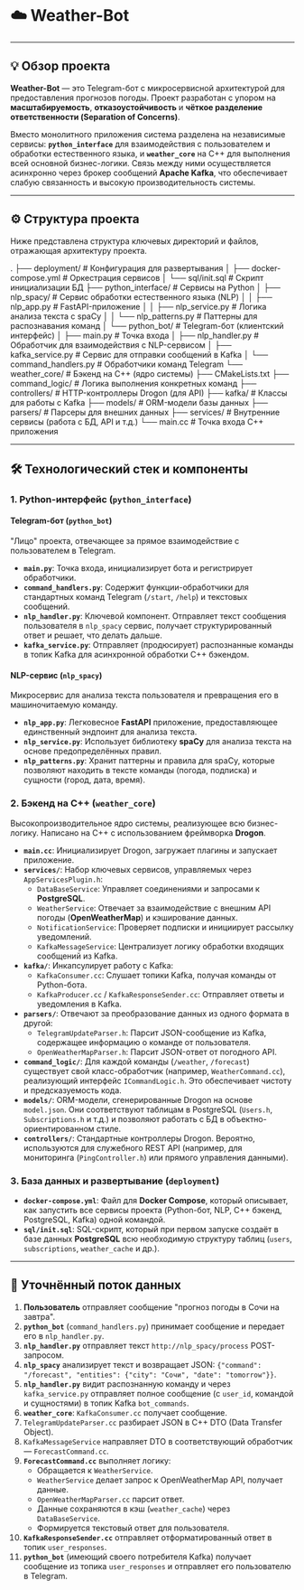 # ☁️ Weather-Bot

---

## 💡 Обзор проекта

**Weather-Bot** — это Telegram-бот с микросервисной архитектурой для предоставления прогнозов погоды. Проект разработан с упором на **масштабируемость**, **отказоустойчивость** и **чёткое разделение ответственности (Separation of Concerns)**.

Вместо монолитного приложения система разделена на независимые сервисы: **`python_interface`** для взаимодействия с пользователем и обработки естественного языка, и **`weather_core`** на C++ для выполнения всей основной бизнес-логики. Связь между ними осуществляется асинхронно через брокер сообщений **Apache Kafka**, что обеспечивает слабую связанность и высокую производительность системы.

---

## ⚙️ Структура проекта

Ниже представлена структура ключевых директорий и файлов, отражающая архитектуру проекта.

.
├── deployment/              # Конфигурация для развертывания
│   ├── docker-compose.yml   # Оркестрация сервисов
│   └── sql/init.sql         # Скрипт инициализации БД
├── python_interface/        # Сервисы на Python
│   ├── nlp_spacy/           # Сервис обработки естественного языка (NLP)
│   │   ├── nlp_app.py       # FastAPI-приложение
│   │   ├── nlp_service.py   # Логика анализа текста с spaCy
│   │   └── nlp_patterns.py  # Паттерны для распознавания команд
│   └── python_bot/          # Telegram-бот (клиентский интерфейс)
│       ├── main.py          # Точка входа
│       ├── nlp_handler.py   # Обработчик для взаимодействия с NLP-сервисом
│       ├── kafka_service.py # Сервис для отправки сообщений в Kafka
│       └── command_handlers.py # Обработчики команд Telegram
└── weather_core/            # Бэкенд на C++ (ядро системы)
├── CMakeLists.txt
├── command_logic/       # Логика выполнения конкретных команд
├── controllers/         # HTTP-контроллеры Drogon (для API)
├── kafka/               # Классы для работы с Kafka
├── models/              # ORM-модели базы данных
├── parsers/             # Парсеры для внешних данных
├── services/            # Внутренние сервисы (работа с БД, API и т.д.)
└── main.cc              # Точка входа C++ приложения

---

## 🛠️ Технологический стек и компоненты

### 1. Python-интерфейс (`python_interface`)

#### Telegram-бот (`python_bot`)
"Лицо" проекта, отвечающее за прямое взаимодействие с пользователем в Telegram.

* **`main.py`**: Точка входа, инициализирует бота и регистрирует обработчики.
* **`command_handlers.py`**: Содержит функции-обработчики для стандартных команд Telegram (`/start`, `/help`) и текстовых сообщений.
* **`nlp_handler.py`**: Ключевой компонент. Отправляет текст сообщения пользователя в `nlp_spacy` сервис, получает структурированный ответ и решает, что делать дальше.
* **`kafka_service.py`**: Отправляет (продюсирует) распознанные команды в топик Kafka для асинхронной обработки C++ бэкендом.

#### NLP-сервис (`nlp_spacy`)
Микросервис для анализа текста пользователя и превращения его в машиночитаемую команду.

* **`nlp_app.py`**: Легковесное **FastAPI** приложение, предоставляющее единственный эндпоинт для анализа текста.
* **`nlp_service.py`**: Использует библиотеку **spaCy** для анализа текста на основе предопределённых правил.
* **`nlp_patterns.py`**: Хранит паттерны и правила для spaCy, которые позволяют находить в тексте команды (погода, подписка) и сущности (город, дата, время).

### 2. Бэкенд на C++ (`weather_core`)

Высокопроизводительное ядро системы, реализующее всю бизнес-логику. Написано на C++ с использованием фреймворка **Drogon**.

* **`main.cc`**: Инициализирует Drogon, загружает плагины и запускает приложение.
* **`services/`**: Набор ключевых сервисов, управляемых через `AppServicesPlugin.h`:
    * `DataBaseService`: Управляет соединениями и запросами к **PostgreSQL**.
    * `WeatherService`: Отвечает за взаимодействие с внешним API погоды (**OpenWeatherMap**) и кэширование данных.
    * `NotificationService`: Проверяет подписки и инициирует рассылку уведомлений.
    * `KafkaMessageService`: Централизует логику обработки входящих сообщений из Kafka.
* **`kafka/`**: Инкапсулирует работу с Kafka:
    * `KafkaConsumer.cc`: Слушает топики Kafka, получая команды от Python-бота.
    * `KafkaProducer.cc` / `KafkaResponseSender.cc`: Отправляет ответы и уведомления в Kafka.
* **`parsers/`**: Отвечают за преобразование данных из одного формата в другой:
    * `TelegramUpdateParser.h`: Парсит JSON-сообщение из Kafka, содержащее информацию о команде от пользователя.
    * `OpenWeatherMapParser.h`: Парсит JSON-ответ от погодного API.
* **`command_logic/`**: Для каждой команды (`/weather`, `/forecast`) существует свой класс-обработчик (например, `WeatherCommand.cc`), реализующий интерфейс `ICommandLogic.h`. Это обеспечивает чистоту и предсказуемость кода.
* **`models/`**: ORM-модели, сгенерированные Drogon на основе `model.json`. Они соответствуют таблицам в PostgreSQL (`Users.h`, `Subscriptions.h` и т.д.) и позволяют работать с БД в объектно-ориентированном стиле.
* **`controllers/`**: Стандартные контроллеры Drogon. Вероятно, используются для служебного REST API (например, для мониторинга (`PingController.h`) или прямого управления данными).

### 3. База данных и развертывание (`deployment`)

* **`docker-compose.yml`**: Файл для **Docker Compose**, который описывает, как запустить все сервисы проекта (Python-бот, NLP, C++ бэкенд, PostgreSQL, Kafka) одной командой.
* **`sql/init.sql`**: SQL-скрипт, который при первом запуске создаёт в базе данных **PostgreSQL** всю необходимую структуру таблиц (`users`, `subscriptions`, `weather_cache` и др.).

---

## 🔗 Уточнённый поток данных

1.  **Пользователь** отправляет сообщение "прогноз погоды в Сочи на завтра".
2.  **`python_bot`** (`command_handlers.py`) принимает сообщение и передает его в `nlp_handler.py`.
3.  **`nlp_handler.py`** отправляет текст `http://nlp_spacy/process` POST-запросом.
4.  **`nlp_spacy`** анализирует текст и возвращает JSON: `{"command": "/forecast", "entities": {"city": "Сочи", "date": "tomorrow"}}`.
5.  **`nlp_handler.py`** видит распознанную команду и через `kafka_service.py` отправляет полное сообщение (с `user_id`, командой и сущностями) в топик Kafka `bot_commands`.
6.  **`weather_core`**: `KafkaConsumer.cc` получает сообщение.
7.  `TelegramUpdateParser.cc` разбирает JSON в C++ DTO (Data Transfer Object).
8.  `KafkaMessageService` направляет DTO в соответствующий обработчик — `ForecastCommand.cc`.
9.  **`ForecastCommand.cc`** выполняет логику:
    * Обращается к `WeatherService`.
    * `WeatherService` делает запрос к OpenWeatherMap API, получает данные.
    * `OpenWeatherMapParser.cc` парсит ответ.
    * Данные сохраняются в кэш (`weather_cache`) через `DataBaseService`.
    * Формируется текстовый ответ для пользователя.
10. **`KafkaResponseSender.cc`** отправляет отформатированный ответ в топик `user_responses`.
11. **`python_bot`** (имеющий своего потребителя Kafka) получает сообщение из топика `user_responses` и отправляет его пользователю в Telegram.
